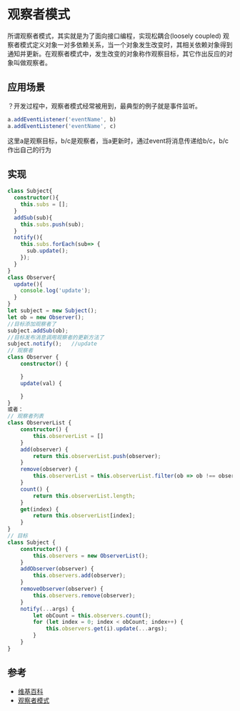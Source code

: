 <!--
 * @Author: your name
 * @Date: 2021-06-08 17:21:05
 * @LastEditTime: 2021-06-09 11:24:49
 * @LastEditors: Please set LastEditors
 * @Description: In User Settings Edit
 * @FilePath: /methodsAccumulation/bianchen/observe.md
-->
# 观察者模式

所谓观察者模式，其实就是为了面向接口编程，实现松耦合(loosely coupled)
观察者模式定义对象一对多依赖关系，当一个对象发生改变时，其相关依赖对象得到通知并更新。在观察者模式中，发生改变的对象称作观察目标，其它作出反应的对象叫做观察者。



## 应用场景
？开发过程中，观察者模式经常被用到，最典型的例子就是事件监听。

```js
a.addEventListener('eventName', b)
a.addEventListener('eventName', c)
```

这里a是观察目标，b/c是观察者，当a更新时，通过event将消息传递给b/c，b/c作出自己的行为


## 实现

```typescript
class Subject{
  constructor(){
    this.subs = [];
  }
  addSub(sub){
    this.subs.push(sub);
  }
  notify(){
    this.subs.forEach(sub=> {
      sub.update();
    });
  }
}
class Observer{
  update(){
    console.log('update');
  }
}
let subject = new Subject();
let ob = new Observer();
//目标添加观察者了
subject.addSub(ob);
//目标发布消息调用观察者的更新方法了
subject.notify();   //update
// 观察者
class Observer {
    constructor() {

    }
    update(val) {

    }
}
或者：
// 观察者列表
class ObserverList {
    constructor() {
        this.observerList = []
    }
    add(observer) {
        return this.observerList.push(observer);
    }
    remove(observer) {
        this.observerList = this.observerList.filter(ob => ob !== observer);
    }
    count() {
        return this.observerList.length;
    }
    get(index) {
        return this.observerList[index];
    }
}
// 目标
class Subject {
    constructor() {
        this.observers = new ObserverList();
    }
    addObserver(observer) {
        this.observers.add(observer);
    }
    removeObserver(observer) {
        this.observers.remove(observer);
    }
    notify(...args) {
        let obCount = this.observers.count();
        for (let index = 0; index < obCount; index++) {
            this.observers.get(i).update(...args);
        }
    }
}
```

## 参考
- [维基百科](https://zh.wikipedia.org/wiki/%E8%A7%82%E5%AF%9F%E8%80%85%E6%A8%A1%E5%BC%8F)
- [观察者模式](https://design-patterns.readthedocs.io/zh_CN/latest/behavioral_patterns/observer.html)
